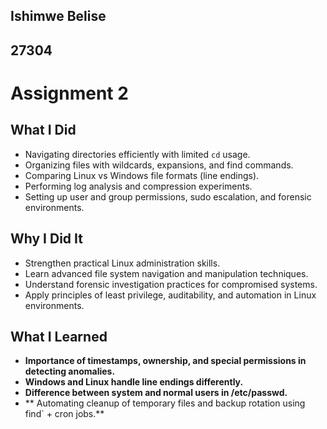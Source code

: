 
## Ishimwe Belise
## 27304

# Assignment 2

## What I Did

- Navigating directories efficiently with limited `cd`
usage.
- Organizing files with wildcards, expansions, and find
commands.
- Comparing Linux vs Windows file formats (line endings). 
- Performing log analysis and compression experiments. 
- Setting up user and group permissions, sudo escalation, and forensic environments.


## Why I Did It

- Strengthen practical Linux administration skills. 
- Learn advanced file system navigation and manipulation techniques. 
- Understand forensic investigation practices for compromised systems. 
- Apply principles of least privilege, auditability, and automation in Linux environments. 

## What I Learned


- **Importance of timestamps, ownership, and special permissions in detecting anomalies.**
- **Windows and Linux handle line endings differently.**
- **Difference between system and normal users in /etc/passwd.**
- ** Automating cleanup of temporary files and backup rotation using find` + cron jobs.**
